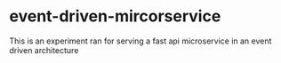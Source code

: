 # event-driven-mircorservice
This is an experiment ran for serving a fast api microservice in an event driven architecture
